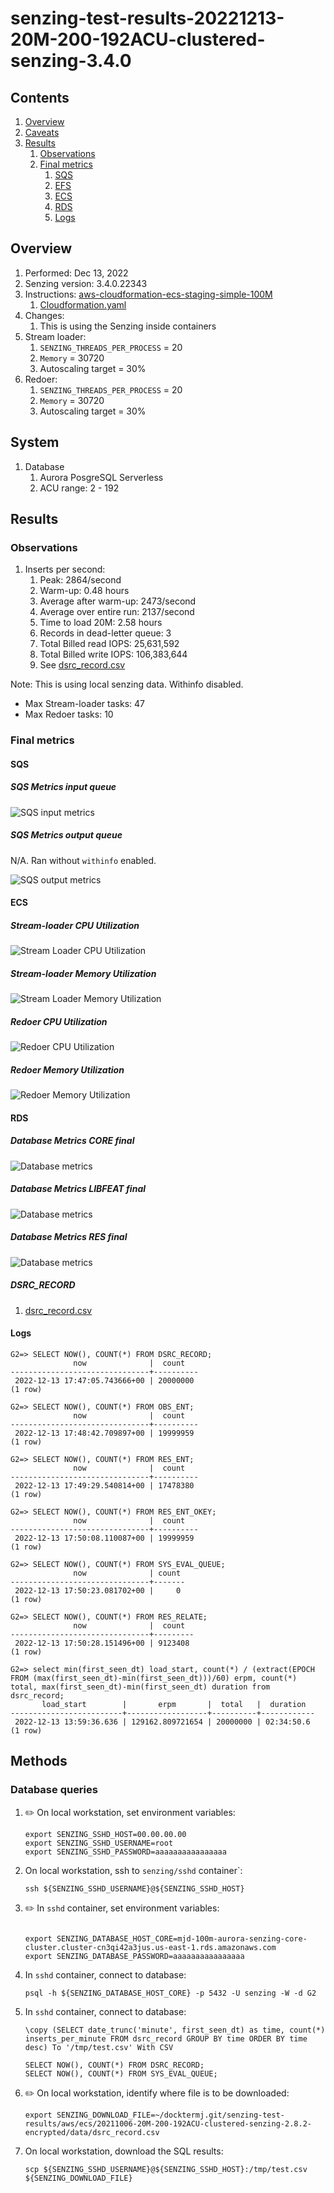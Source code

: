 # senzing-test-results-20221213-20M-200-192ACU-clustered-senzing-3.4.0

## Contents

1. [Overview](#overview)
1. [Caveats](#caveats)
1. [Results](#results)
    1. [Observations](#observations)
    1. [Final metrics](#final-metrics)
        1. [SQS](#sqs)
        1. [EFS](#efs)
        1. [ECS](#ecs)
        1. [RDS](#rds)
        1. [Logs](#logs)

## Overview

1. Performed: Dec 13, 2022
2. Senzing version: 3.4.0.22343
3. Instructions:
   [aws-cloudformation-ecs-staging-simple-100M](https://github.com/Senzing/aws-cloudformation-ecs/tree/main/cloudformation/aws-cloudformation-ecs-staging-simple-100M)
    1. [Cloudformation.yaml]()
4. Changes:
    1. This is using the Senzing inside containers
4. Stream loader:
    1. `SENZING_THREADS_PER_PROCESS` = 20
    1. `Memory` = 30720
    1. Autoscaling target = 30%
4. Redoer:
    1. `SENZING_THREADS_PER_PROCESS` = 20
    1. `Memory` = 30720
    1. Autoscaling target = 30%

## System

1. Database
    1. Aurora PosgreSQL Serverless
    1. ACU range: 2 - 192

## Results

### Observations

1. Inserts per second:
    1. Peak: 2864/second
    1. Warm-up: 0.48 hours
    1. Average after warm-up: 2473/second
    1. Average over entire run: 2137/second
    1. Time to load 20M: 2.58 hours
    1. Records in dead-letter queue: 3
    1. Total Billed read IOPS:    25,631,592
    1. Total Billed write IOPS:  106,383,644
    1. See [dsrc_record.csv](data/dsrc_record.csv)

Note:  This is using local senzing data.  Withinfo disabled.

- Max Stream-loader tasks: 47
- Max Redoer tasks: 10

### Final metrics

#### SQS

##### SQS Metrics input queue

![SQS input metrics](images/sqs-input-metrics.png "SQS input metrics")

##### SQS Metrics output queue

N/A.  Ran without `withinfo` enabled.

![SQS output metrics](images/sqs-output-metrics.png "SQS output metrics")

#### ECS

##### Stream-loader CPU Utilization

![Stream Loader CPU Utilization](images/stream-loader-CPU-Utilization.png "Stream-loader CPU Utilization")

##### Stream-loader Memory Utilization

![Stream Loader Memory Utilization](images/stream-loader-Memory-Utilization.png "Stream-loader Memory Utilization")

##### Redoer CPU Utilization

![Redoer CPU Utilization](images/redoer-CPU-Utilization.png "Redoer CPU Utilization")

##### Redoer Memory Utilization

![Redoer Memory Utilization](images/redoer-Memory-Utilization.png "Redoer Memory Utilization")

#### RDS

##### Database Metrics CORE final

![Database metrics](images/database-metrics-core.png "Database metrics")

##### Database Metrics LIBFEAT final

![Database metrics](images/database-metrics-libfeat.png "Database metrics")

##### Database Metrics RES final

![Database metrics](images/database-metrics-res.png "Database metrics")

##### DSRC_RECORD

1. [dsrc_record.csv](data/dsrc_record.csv)

#### Logs

```
G2=> SELECT NOW(), COUNT(*) FROM DSRC_RECORD;
              now              |  count
-------------------------------+----------
 2022-12-13 17:47:05.743666+00 | 20000000
(1 row)

G2=> SELECT NOW(), COUNT(*) FROM OBS_ENT;
              now              |  count
-------------------------------+----------
 2022-12-13 17:48:42.709897+00 | 19999959
(1 row)

G2=> SELECT NOW(), COUNT(*) FROM RES_ENT;
              now              |  count
-------------------------------+----------
 2022-12-13 17:49:29.540814+00 | 17478380
(1 row)

G2=> SELECT NOW(), COUNT(*) FROM RES_ENT_OKEY;
              now              |  count
-------------------------------+----------
 2022-12-13 17:50:08.110087+00 | 19999959
(1 row)

G2=> SELECT NOW(), COUNT(*) FROM SYS_EVAL_QUEUE;
              now              | count
-------------------------------+-------
 2022-12-13 17:50:23.081702+00 |     0
(1 row)

G2=> SELECT NOW(), COUNT(*) FROM RES_RELATE;
              now              |  count
-------------------------------+---------
 2022-12-13 17:50:28.151496+00 | 9123408
(1 row)

G2=> select min(first_seen_dt) load_start, count(*) / (extract(EPOCH FROM (max(first_seen_dt)-min(first_seen_dt)))/60) erpm, count(*) total, max(first_seen_dt)-min(first_seen_dt) duration from dsrc_record;
       load_start        |       erpm       |  total   |  duration
-------------------------+------------------+----------+------------
 2022-12-13 13:59:36.636 | 129162.809721654 | 20000000 | 02:34:50.6
(1 row)

```

## Methods

### Database queries

1. :pencil2: On local workstation, set environment variables:

    ```console
    export SENZING_SSHD_HOST=00.00.00.00
    export SENZING_SSHD_USERNAME=root
    export SENZING_SSHD_PASSWORD=aaaaaaaaaaaaaaaa
    ```

1. On local workstation, ssh to `senzing/sshd` container`:

    ```console
    ssh ${SENZING_SSHD_USERNAME}@${SENZING_SSHD_HOST}
    ```

1. :pencil2: In `sshd` container, set environment variables:

    ```console

    export SENZING_DATABASE_HOST_CORE=mjd-100m-aurora-senzing-core-cluster.cluster-cn3qi42a3jus.us-east-1.rds.amazonaws.com
    export SENZING_DATABASE_PASSWORD=aaaaaaaaaaaaaaaa
    ```

1. In `sshd` container, connect to database:

    ```console
    psql -h ${SENZING_DATABASE_HOST_CORE} -p 5432 -U senzing -W -d G2
    ```

1. In `sshd` container, connect to database:

    ```console
    \copy (SELECT date_trunc('minute', first_seen_dt) as time, count(*) inserts_per_minute FROM dsrc_record GROUP BY time ORDER BY time desc) To '/tmp/test.csv' With CSV

    SELECT NOW(), COUNT(*) FROM DSRC_RECORD;
    SELECT NOW(), COUNT(*) FROM SYS_EVAL_QUEUE;
    ```

1. :pencil2: On local workstation, identify where file is to be downloaded:

    ```console
    export SENZING_DOWNLOAD_FILE=~/docktermj.git/senzing-test-results/aws/ecs/20211006-20M-200-192ACU-clustered-senzing-2.8.2-encrypted/data/dsrc_record.csv
    ```

1. On local workstation, download the SQL results:

    ```console
    scp ${SENZING_SSHD_USERNAME}@${SENZING_SSHD_HOST}:/tmp/test.csv ${SENZING_DOWNLOAD_FILE}
    ```
